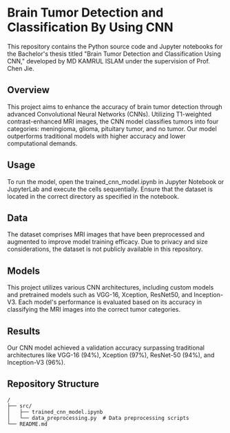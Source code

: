 # Brain Tumor Detection and Classification By Using CNN

This repository contains the Python source code and Jupyter notebooks for the Bachelor's thesis titled "Brain Tumor Detection and Classification Using CNN," developed by MD KAMRUL ISLAM under the supervision of Prof. Chen Jie.

## Overview

This project aims to enhance the accuracy of brain tumor detection through advanced Convolutional Neural Networks (CNNs). Utilizing T1-weighted contrast-enhanced MRI images, the CNN model classifies tumors into four categories: meningioma, glioma, pituitary tumor, and no tumor. Our model outperforms traditional models with higher accuracy and lower computational demands.



## Usage

To run the model, open the trained_cnn_model.ipynb in Jupyter Notebook or JupyterLab and execute the cells sequentially. Ensure that the dataset is located in the correct directory as specified in the notebook.

## Data

The dataset comprises MRI images that have been preprocessed and augmented to improve model training efficacy. Due to privacy and size considerations, the dataset is not publicly available in this repository.

## Models

This project utilizes various CNN architectures, including custom models and pretrained models such as VGG-16, Xception, ResNet50, and Inception-V3. Each model's performance is evaluated based on its accuracy in classifying the MRI images into the correct tumor categories.

## Results

Our CNN model achieved a validation accuracy surpassing traditional architectures like VGG-16 (94%), Xception (97%), ResNet-50 (94%), and Inception-V3 (96%).

## Repository Structure

```plaintext
/
├── src/
│   ├── trained_cnn_model.ipynb 
│   └── data_preprocessing.py  # Data preprocessing scripts
└── README.md
